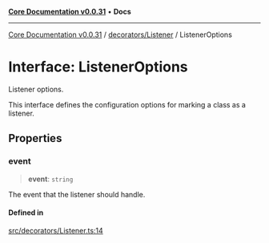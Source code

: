 [**Core Documentation v0.0.31**](../../../README.md) • **Docs**

***

[Core Documentation v0.0.31](../../../modules.md) / [decorators/Listener](../README.md) / ListenerOptions

# Interface: ListenerOptions

Listener options.

This interface defines the configuration options for marking a class as a listener.

## Properties

### event

> **event**: `string`

The event that the listener should handle.

#### Defined in

[src/decorators/Listener.ts:14](https://github.com/stonemjs/core/blob/40e6656006329b0d27f05f845f48db22a574f5ce/src/decorators/Listener.ts#L14)

